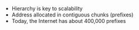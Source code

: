 - Hierarchy is key to scalability
- Address allocated in contiguous chunks (prefixes)
- Today, the Internet has about 400,000 prefixes